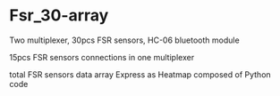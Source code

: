# Fsr_30-array

Two multiplexer, 30pcs FSR sensors, HC-06 bluetooth module

15pcs FSR sensors connections in one multiplexer

total FSR sensors data array Express as Heatmap composed of Python code
